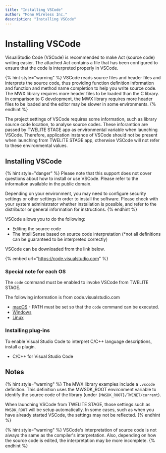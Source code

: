```yaml
---
title: "Installing VSCode"
author: "Mono Wireless Inc."
description: "Installing VSCode"
---
```


# Installing VSCode

VisualStudio Code (VSCode) is recommended to make Act (source code) writing easier. The attached Act contains a file that has been configured to ensure that the code is interpreted properly in VSCode.

{% hint style="warning" %}
VSCode reads source files and header files and interprets the source code, thus providing function definition information and function and method name completion to help you write source code. The MWX library requires more header files to be loaded than the C library. In comparison to C development, the MWX library requires more header files to be loaded and the editor may be slower in some environments.
{% endhint %}


The project settings of VSCode requires some information, such as library source code location, to analyse source codes. These inforamtion are passed by TWELITE STAGE app as environmental variable when launching VSCode. Therefore, application instance of VSCode should not be present when launching from TWELITE STAGE app, otherwise VSCode will not refer to these environmental values.


## Installing VSCode

{% hint style="danger" %}
Please note that this support does not cover questions about how to install or use VSCode. Please refer to the information available in the public domain.

Depending on your environment, you may need to configure security settings or other settings in order to install the software. Please check with your system administrator whether installation is possible, and refer to the distributor or general information for instructions.
{% endhint %}

VSCode allows you to do the following:

* Editing the source code
* The IntelliSense based on source code interpretation (\*not all definitions can be guaranteed to be interpreted correctly)

VSCode can be downloaded from the link below.

{% embed url="https://code.visualstudio.com" %}



### Special note for each OS

The `code` command must be enabled to invoke VSCode from TWELITE STAGE.



The following information is from code.visualstudio.com

* [macOS](https://code.visualstudio.com/docs/setup/mac) - PATH must be set so that the `code` command can be executed.
* [Windows](https://code.visualstudio.com/docs/setup/windows)
* [Linux](https://code.visualstudio.com/docs/setup/linux)



### Installing plug-ins

To enable Visual Studio Code to interpret C/C++ language descriptions, install a plugin.

* C/C++ for Visual Studio Code


## Notes

{% hint style="warning" %}
The MWX library examples include a `.vscode` definition. This definition uses the MWSDK\_ROOT environment variable to identify the source code of the library (under `{MWSDK_ROOT}/TWENET/current`).

When launching VSCode from TWELITE STAGE, those settings such as `MWSDK_ROOT` will be setup automatically. In some cases, such as when you have already started VSCode, the settings may not be reflected.
{% endhint %}

{% hint style="warning" %}
VSCode's interpretation of source code is not always the same as the compiler's interpretation. Also, depending on how the source code is edited, the interpretation may be more incomplete.
{% endhint %}
